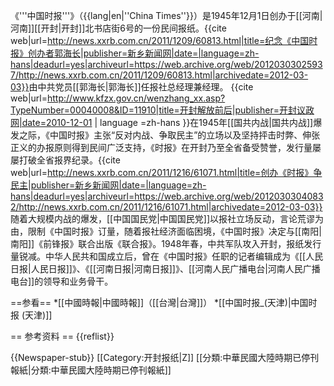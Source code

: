 《'''中国时报'''》（{{lang|en|''China Times''}}）是1945年12月1日创办于[[河南|河南]][[开封|开封]]北书店街6号的一份民间报纸。<ref>{{cite web|url=http://news.xxrb.com.cn/2011/1209/60813.html|title=纪念《中国时报》创办者郭海长|publisher=新乡新闻网|date=|language=zh-hans|deadurl=yes|archiveurl=https://web.archive.org/web/20120303025937/http://news.xxrb.com.cn/2011/1209/60813.html|archivedate=2012-03-03}}</ref>由中共党员[[郭海长|郭海长]]任报社总经理兼经理。 <ref>{{cite web|url=http://www.kfzx.gov.cn/wenzhang_xx.asp?TypeNumber=00040008&ID=11910|title=开封解放前后|publisher=开封议政网|date=2010-12-01 | language =zh-hans }}</ref>在1945年[[国共内战|国共内战]]爆发之际，《中国时报》主张“反对内战、争取民主”的立场以及坚持抨击时弊、伸张正义的办报原则得到民间广泛支持，《时报》在开封乃至全省备受赞誉，发行量屡屡打破全省报界纪录。<ref>{{cite web|url=http://news.xxrb.com.cn/2011/1216/61071.html|title=创办《时报》争民主|publisher=新乡新闻网|date=|language=zh-hans|deadurl=yes|archiveurl=https://web.archive.org/web/20120303040832/http://news.xxrb.com.cn/2011/1216/61071.html|archivedate=2012-03-03}}</ref>随着大规模内战的爆发，[[中国国民党|中国国民党]]以报社立场反动，言论荒谬为由，限制《中国时报》订量，随着报社经济面临困境，《中国时报》决定与[[南阳|南阳]]《前锋报》联合出版《联合报》。1948年春，中共军队攻入开封，报纸发行量锐减。中华人民共和国成立后，曾在《中国时报》任职的记者编辑成为《[[人民日报|人民日报]]》、《[[河南日报|河南日报]]》、[[河南人民广播电台|河南人民广播电台]]的领导和业务骨干。

==参看==
*[[中國時報|中國時報]]（[[台灣|台灣]]）
*[[中国时报_(天津)|中国时报 (天津)]]

== 参考资料 ==
{{reflist}}

{{Newspaper-stub}}
[[Category:开封报纸|Z]]
[[分類:中華民國大陸時期已停刊報紙|分類:中華民國大陸時期已停刊報紙]]